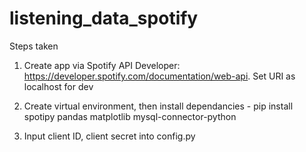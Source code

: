 # listening_data_spotify

Steps taken

1. Create app via Spotify API Developer: https://developer.spotify.com/documentation/web-api. Set URI as localhost for dev 

2. Create virtual environment, then install dependancies - pip install spotipy pandas matplotlib mysql-connector-python

3. Input client ID, client secret into config.py

